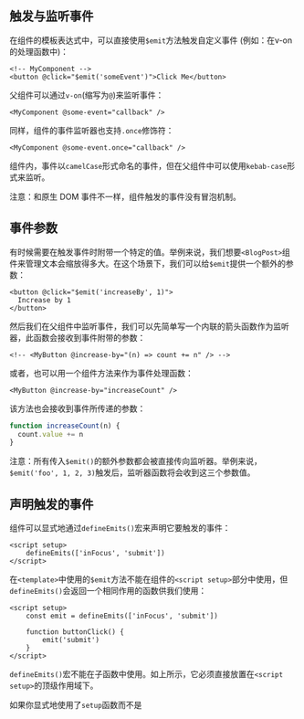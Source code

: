 ## 触发与监听事件​
在组件的模板表达式中，可以直接使用`$emit`方法触发自定义事件 (例如：在v-on的处理函数中)：

```vue
<!-- MyComponent -->
<button @click="$emit('someEvent')">Click Me</button>
```

父组件可以通过`v-on`(缩写为`@`)来监听事件：

```vue
<MyComponent @some-event="callback" />
```

同样，组件的事件监听器也支持`.once`修饰符：

```vue
<MyComponent @some-event.once="callback" />
```

组件内，事件以`camelCase`形式命名的事件，但在父组件中可以使用`kebab-case`形式来监听。

注意：和原生 DOM 事件不一样，组件触发的事件没有冒泡机制。

## 事件参数​
有时候需要在触发事件时附带一个特定的值。举例来说，我们想要`<BlogPost>`组件来管理文本会缩放得多大。在这个场景下，我们可以给`$emit`提供一个额外的参数：

```vue
<button @click="$emit('increaseBy', 1)">
  Increase by 1
</button>
```

然后我们在父组件中监听事件，我们可以先简单写一个内联的箭头函数作为监听器，此函数会接收到事件附带的参数：

```vue
<!-- <MyButton @increase-by="(n) => count += n" /> -->
```

或者，也可以用一个组件方法来作为事件处理函数：

```vue
<MyButton @increase-by="increaseCount" />
```

该方法也会接收到事件所传递的参数：

```js
function increaseCount(n) {
  count.value += n
}
```

注意：所有传入`$emit()`的额外参数都会被直接传向监听器。举例来说，`$emit('foo', 1, 2, 3)`触发后，监听器函数将会收到这三个参数值。

## 声明触发的事件​
组件可以显式地通过`defineEmits()`宏来声明它要触发的事件：

```vue
<script setup>
    defineEmits(['inFocus', 'submit'])
</script>
```

在`<template>`中使用的`$emit`方法不能在组件的`<script setup>`部分中使用，但`defineEmits()`会返回一个相同作用的函数供我们使用：

```vue
<script setup>
    const emit = defineEmits(['inFocus', 'submit'])

    function buttonClick() {
        emit('submit')
    }
</script>
```

`defineEmits()`宏不能在子函数中使用。如上所示，它必须直接放置在`<script setup>`的顶级作用域下。

如果你显式地使用了`setup`函数而不是<script setup>，则事件需要通过`emits选项`来定义，emit函数也被暴露在`setup()`的上下文对象上：

```js
export default {
  emits: ['inFocus', 'submit'],
  setup(props, ctx) {
    ctx.emit('submit')
  }
}
```

与`setup()`上下文对象中的其他属性一样，emit可以安全地被解构：

```js
export default {
  emits: ['inFocus', 'submit'],
  setup(props, { emit }) {
    emit('submit')
  }
}
```

这个`emits选项`和`defineEmits()`宏还支持对象语法。通过TypeScript为参数指定类型，它允许我们对触发事件的参数进行验证：

```vue
<script setup lang="ts">
    const emit = defineEmits({
    submit(payload: { email: string, password: string }) {
        // 通过返回值为 `true` 还是为 `false` 来判断
        // 验证是否通过
    }
    })
</script>
```

如果你正在搭配TypeScript使用<script setup>，也可以使用纯类型标注来声明触发的事件：

```vue
<script setup lang="ts">
    const emit = defineEmits<{
    (e: 'change', id: number): void
    (e: 'update', value: string): void
    }>()
</script>
```

尽管事件声明是可选的，我们还是推荐你完整地声明所有要触发的事件，以此在代码中作为文档记录组件的用法。同时，事件声明能让Vue更好地将事件和透传属性作出区分，从而避免一些由第三方代码触发的自定义 DOM 事件所导致的边界情况。

注意：`如果一个原生事件的名字 (例如 click) 被定义在emits选项中，则监听器只会监听组件触发的click 事件而不会再响应原生的click事件。`

## 事件校验​
和对props添加类型校验的方式类似，所有触发的事件也可以使用对象形式来描述。
`要为事件添加校验，那么事件可以被赋值为一个函数，接受的参数就是抛出事件时传入emit的内容，返回一个布尔值来表明事件是否合法。`

```vue
<script setup>
const emit = defineEmits({
  // 没有校验
  click: null,

  // 校验 submit 事件
  submit: ({ email, password }) => {
    if (email && password) {
      return true
    } else {
      console.warn('Invalid submit event payload!')
      return false
    }
  }
})

function submitForm(email, password) {
  emit('submit', { email, password })
}
</script>
```